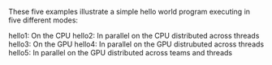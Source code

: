 These five examples illustrate a simple hello world program executing in five different modes:

hello1: On the CPU
hello2: In parallel on the CPU distributed across threads
hello3: On the GPU 
hello4: In parallel on the GPU distrubuted across threads
hello5: In parallel on the GPU distributed across teams and threads
